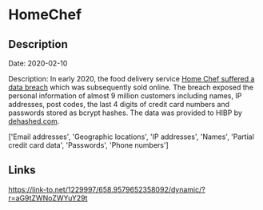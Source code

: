 # HomeChef

## Description

Date: 2020-02-10

Description:
In early 2020, the food delivery service <a href="https://techcrunch.com/2020/05/20/home-chef-data-breach/" target="_blank" rel="noopener">Home Chef suffered a data breach</a> which was subsequently sold online. The breach exposed the personal information of almost 9 million customers including names, IP addresses, post codes, the last 4 digits of credit card numbers and passwords stored as bcrypt hashes. The data was provided to HIBP by <a href="https://dehashed.com/" target="_blank" rel="noopener">dehashed.com</a>.


['Email addresses', 'Geographic locations', 'IP addresses', 'Names', 'Partial credit card data', 'Passwords', 'Phone numbers']

## Links

https://link-to.net/1229997/658.9579652358092/dynamic/?r=aG9tZWNoZWYuY29t